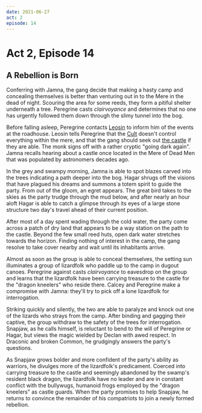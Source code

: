 ```yaml
---
date: 2021-06-27
act: 2
episode: 14
---
```

# Act 2, Episode 14
## A Rebellion is Born
Conferring with Jamna, the gang decide that making a hasty camp and concealing themselves is better than venturing out in to the Mere in the dead of night. Scouring the area for some reeds, they form a pitiful shelter underneath a tree. Peregrine casts *clairvoyance* and determines that no one has urgently followed them down through the slimy tunnel into the bog.

Before falling asleep, Peregrine contacts [Leosin](../../npcs/leosin-erlanthar.md) to inform him of the events at the roadhouse. Leosin tells Peregrine that the [Cult](../../factions/cult-of-the-dragon.md) doesn't control everything within the mere, and that the gang should seek out [the castle](../../locations/castle-naerytar.md) if they are able. The monk signs off with a rather cryptic "going dark again". Jamna recalls hearing about a castle once located in the Mere of Dead Men that was populated by astronomers decades ago.

In the grey and swampy morning, Jamna is able to spot blazes carved into the trees indicating a path deeper into the bog. Hagar shrugs off the visions that have plagued his dreams and summons a totem spirit to guide the party. From out of the gloom, an egret appears. The great bird takes to the skies as the party trudge through the mud below, and after nearly an hour aloft Hagar is able to catch a glimpse through its eyes of a large stone structure two day's travel ahead of their current position.

After most of a day spent wading through the cold water, the party come across a patch of dry land that appears to be a way station on the path to the castle. Beyond the few small reed huts, open dark water stretches towards the horizon. Finding nothing of interest in the camp, the gang resolve to take cover nearby and wait until its inhabitants arrive.

Almost as soon as the group is able to conceal themselves, the setting sun illuminates a group of lizardfolk who paddle up to the camp in dugout canoes. Peregrine against casts *clairvoyance* to eavesdrop on the group and learns that the lizardfolk have been carrying treasure to the castle for the "dragon kneelers" who reside there. Calcey and Peregrine make a compromise with Jamna: they'll try to pick off a lone lizardfolk for interrogation.

Striking quickly and silently, the two are able to paralyze and knock out one of the lizards who strays from the camp. After binding and gagging their captive, the group withdraw to the safety of the trees for interrogation. Snapjaw, as he calls himself, is reluctant to bend to the will of Peregrine or Hagar, but views the magic wielded by Declan with awed respect. In Draconic and broken Common, he grudgingly answers the party's questions.

As Snapjaw grows bolder and more confident of the party's ability as warriors, he divulges more of the lizardfolk's predicament. Coerced into carrying treasure to the castle and seemingly abandoned by the swamp's resident black dragon, the lizardfolk have no leader and are in constant conflict with the bullywugs, humanoid frogs employed by the "dragon kneelers" as castle guards. When the party promises to help Snapjaw, he returns to convince the remainder of his compatriots to join a newly formed rebellion.